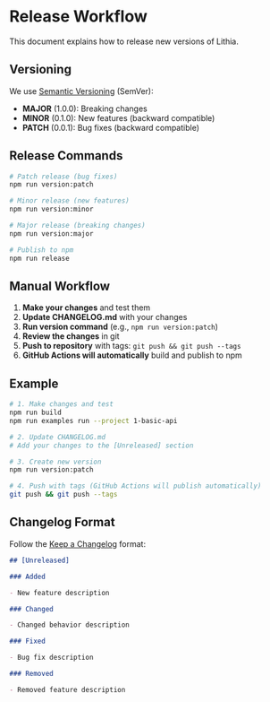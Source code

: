 # Release Workflow

This document explains how to release new versions of Lithia.

## Versioning

We use [Semantic Versioning](https://semver.org/) (SemVer):

- **MAJOR** (1.0.0): Breaking changes
- **MINOR** (0.1.0): New features (backward compatible)
- **PATCH** (0.0.1): Bug fixes (backward compatible)

## Release Commands

```bash
# Patch release (bug fixes)
npm run version:patch

# Minor release (new features)
npm run version:minor

# Major release (breaking changes)
npm run version:major

# Publish to npm
npm run release
```

## Manual Workflow

1. **Make your changes** and test them
2. **Update CHANGELOG.md** with your changes
3. **Run version command** (e.g., `npm run version:patch`)
4. **Review the changes** in git
5. **Push to repository** with tags: `git push && git push --tags`
6. **GitHub Actions will automatically** build and publish to npm

## Example

```bash
# 1. Make changes and test
npm run build
npm run examples run --project 1-basic-api

# 2. Update CHANGELOG.md
# Add your changes to the [Unreleased] section

# 3. Create new version
npm run version:patch

# 4. Push with tags (GitHub Actions will publish automatically)
git push && git push --tags
```

## Changelog Format

Follow the [Keep a Changelog](https://keepachangelog.com/) format:

```markdown
## [Unreleased]

### Added

- New feature description

### Changed

- Changed behavior description

### Fixed

- Bug fix description

### Removed

- Removed feature description
```
